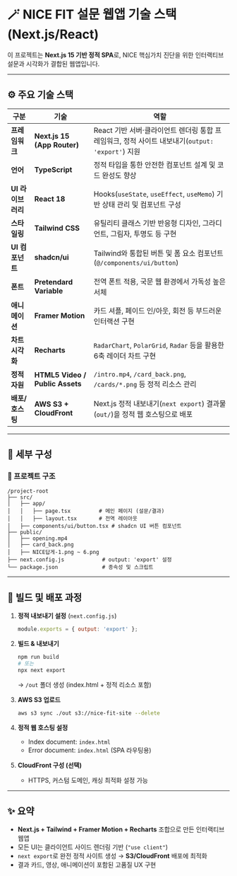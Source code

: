 
# 🪄 NICE FIT 설문 웹앱 기술 스택 (Next.js/React)

이 프로젝트는 **Next.js 15 기반 정적 SPA**로, NICE 핵심가치 진단을 위한 인터랙티브 설문과 시각화가 결합된 웹앱입니다.

---

## ⚙️ 주요 기술 스택

| 구분 | 기술 | 역할 |
|------|-------|------|
| **프레임워크** | **Next.js 15 (App Router)** | React 기반 서버·클라이언트 렌더링 통합 프레임워크, 정적 사이트 내보내기(`output: 'export'`) 지원 |
| **언어** | **TypeScript** | 정적 타입을 통한 안전한 컴포넌트 설계 및 코드 완성도 향상 |
| **UI 라이브러리** | **React 18** | Hooks(`useState`, `useEffect`, `useMemo`) 기반 상태 관리 및 컴포넌트 구성 |
| **스타일링** | **Tailwind CSS** | 유틸리티 클래스 기반 반응형 디자인, 그라디언트, 그림자, 투명도 등 구현 |
| **UI 컴포넌트** | **shadcn/ui** | Tailwind와 통합된 버튼 및 폼 요소 컴포넌트 (`@/components/ui/button`) |
| **폰트** | **Pretendard Variable** | 전역 폰트 적용, 국문 웹 환경에서 가독성 높은 서체 |
| **애니메이션** | **Framer Motion** | 카드 셔플, 페이드 인/아웃, 회전 등 부드러운 인터랙션 구현 |
| **차트 시각화** | **Recharts** | `RadarChart`, `PolarGrid`, `Radar` 등을 활용한 6축 레이더 차트 구현 |
| **정적 자원** | **HTML5 Video / Public Assets** | `/intro.mp4`, `/card_back.png`, `/cards/*.png` 등 정적 리소스 관리 |
| **배포/호스팅** | **AWS S3 + CloudFront** | Next.js 정적 내보내기(`next export`) 결과물(`out/`)을 정적 웹 호스팅으로 배포 |

---

## 🧩 세부 구성

### 📁 프로젝트 구조
```
/project-root
├── src/
│   ├── app/
│   │   ├── page.tsx         # 메인 페이지 (설문/결과)
│   │   ├── layout.tsx       # 전역 레이아웃
│   ├── components/ui/button.tsx # shadcn UI 버튼 컴포넌트
├── public/
│   ├── opening.mp4
│   ├── card_back.png
│   ├── NICE답게-1.png ~ 6.png
├── next.config.js            # output: 'export' 설정
└── package.json              # 종속성 및 스크립트
```

---

## 🚀 빌드 및 배포 과정

1. **정적 내보내기 설정** (`next.config.js`)
   ```js
   module.exports = { output: 'export' };
   ```

2. **빌드 & 내보내기**
   ```bash
   npm run build
   # 또는
   npx next export
   ```
   → `/out` 폴더 생성 (index.html + 정적 리소스 포함)

3. **AWS S3 업로드**
   ```bash
   aws s3 sync ./out s3://nice-fit-site --delete
   ```

4. **정적 웹 호스팅 설정**
   - Index document: `index.html`
   - Error document: `index.html` (SPA 라우팅용)

5. **CloudFront 구성 (선택)**
   - HTTPS, 커스텀 도메인, 캐싱 최적화 설정 가능

---

## ✨ 요약

- **Next.js + Tailwind + Framer Motion + Recharts** 조합으로 만든 인터랙티브 웹앱
- 모든 UI는 클라이언트 사이드 렌더링 기반 (`"use client"`)
- `next export`로 완전 정적 사이트 생성 → **S3/CloudFront** 배포에 최적화
- 결과 카드, 영상, 애니메이션이 포함된 고품질 UX 구현


